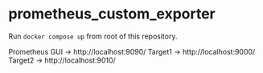 # prometheus_custom_exporter
Run `docker compose up` from root of this repository.

Prometheus GUI -> http://localhost:9090/
Target1 -> http://localhost:9000/
Target2 -> http://localhost:9010/